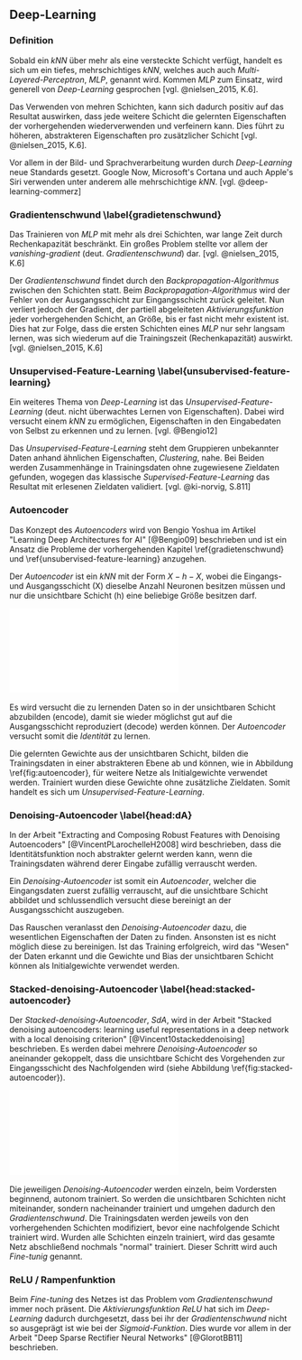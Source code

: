 ## Deep-Learning

### Definition

Sobald ein *kNN* über mehr als eine versteckte Schicht verfügt, handelt es sich um ein tiefes, mehrschichtiges *kNN*, welches auch auch *Multi-Layered-Perceptron*, *MLP*, genannt wird. Kommen *MLP* zum Einsatz, wird generell von *Deep-Learning* gesprochen [vgl. @nielsen_2015, K.6].

Das Verwenden von mehren Schichten, kann sich dadurch positiv auf das Resultat auswirken, dass jede weitere Schicht die gelernten Eigenschaften der vorhergehenden wiederverwenden und verfeinern kann. Dies führt zu höheren, abstrakteren Eigenschaften pro zusätzlicher Schicht [vgl. @nielsen_2015, K.6].

Vor allem in der Bild- und Sprachverarbeitung wurden durch *Deep-Learning* neue Standards gesetzt. Google Now, Microsoft's Cortana und auch Apple's Siri verwenden unter anderem alle mehrschichtige *kNN*. [vgl. @deep-learning-commerz]

### Gradientenschwund \label{gradietenschwund}

Das Trainieren von *MLP* mit mehr als drei Schichten, war lange Zeit durch Rechenkapazität beschränkt. Ein großes Problem stellte vor allem der *vanishing-gradient* (deut. *Gradientenschwund*) dar. [vgl. @nielsen_2015, K.6]

Der *Gradientenschwund* findet durch den *Backpropagation-Algorithmus* zwischen den Schichten statt. Beim *Backpropagation-Algorithmus* wird der Fehler von der Ausgangsschicht zur Eingangsschicht zurück geleitet. Nun verliert jedoch der Gradient, der partiell abgeleiteten *Aktivierungsfunktion* jeder vorhergehenden Schicht, an Größe, bis er fast nicht mehr existent ist. Dies hat zur Folge, dass die ersten Schichten eines *MLP* nur sehr langsam lernen, was sich wiederum auf die Trainingszeit (Rechenkapazität) auswirkt. [vgl. @nielsen_2015, K.6]

### Unsupervised-Feature-Learning \label{unsubervised-feature-learning}

Ein weiteres Thema von *Deep-Learning* ist das *Unsupervised-Feature-Learning* (deut. nicht überwachtes Lernen von Eigenschaften). Dabei wird versucht einem *kNN* zu ermöglichen, Eigenschaften in den Eingabedaten von Selbst zu erkennen und zu lernen. [vgl. @Bengio12]

Das *Unsupervised-Feature-Learning* steht dem Gruppieren unbekannter Daten anhand ähnlichen Eigenschaften, *Clustering*, nahe. Bei Beiden werden Zusammenhänge in Trainingsdaten ohne zugewiesene Zieldaten gefunden, wogegen das klassische *Supervised-Feature-Learning* das Resultat mit erlesenen Zieldaten validiert. [vgl. @ki-norvig, S.811]

### Autoencoder

Das Konzept des *Autoencoders* wird von Bengio Yoshua im Artikel "Learning Deep Architectures for AI" [@Bengio09] beschrieben und ist ein Ansatz die Probleme der vorhergehenden Kapitel \ref{gradietenschwund} und \ref{unsubervised-feature-learning} anzugehen.

Der *Autoencoder* ist ein *kNN* mit der Form $X-h-X$, wobei die Eingangs- und Ausgangsschicht (X) dieselbe Anzahl Neuronen besitzen müssen und nur die unsichtbare Schicht (h) eine beliebige Größe besitzen darf.

![Autoencoder: Wiederverwendung der unsichtbaren Schicht [@hodel] \label{fig:autoencoder}](images/Autoencoder.pdf)

Es wird versucht die zu lernenden Daten so in der unsichtbaren Schicht abzubilden (encode), damit sie wieder möglichst gut auf die Ausgangsschicht reproduziert (decode) werden können. Der *Autoencoder* versucht somit die *Identität* zu lernen.

Die gelernten Gewichte aus der unsichtbaren Schicht, bilden die Trainingsdaten in einer abstrakteren Ebene ab und können, wie in Abbildung \ref{fig:autoencoder}, für weitere Netze als Initialgewichte verwendet werden. Trainiert wurden diese Gewichte ohne zusätzliche Zieldaten. Somit handelt es sich um *Unsupervised-Feature-Learning*.

### Denoising-Autoencoder \label{head:dA}

In der Arbeit "Extracting and Composing Robust Features with Denoising Autoencoders" [@VincentPLarochelleH2008] wird beschrieben, dass die Identitätsfunktion noch abstrakter gelernt werden kann, wenn die Trainingsdaten während derer Eingabe zufällig verrauscht werden.

Ein *Denoising-Autoencoder* ist somit ein *Autoencoder*, welcher die Eingangsdaten zuerst zufällig verrauscht, auf die unsichtbare Schicht abbildet und schlussendlich versucht diese bereinigt an der Ausgangsschicht auszugeben.

Das Rauschen veranlasst den *Denoising-Autoencoder* dazu, die wesentlichen Eigenschaften der Daten zu finden. Ansonsten ist es nicht möglich diese zu bereinigen. Ist das Training erfolgreich, wird das "Wesen" der Daten erkannt und die Gewichte und Bias der unsichtbaren Schicht können als Initialgewichte verwendet werden.

### Stacked-denoising-Autoencoder \label{head:stacked-autoencoder}

Der *Stacked-denoising-Autoencoder*, *SdA*, wird in der Arbeit "Stacked denoising autoencoders: learning useful representations in a deep network with a local denoising criterion" [@Vincent10stackeddenoising] beschrieben. Es werden dabei mehrere *Denoising-Autoencoder* so aneinander gekoppelt, dass die unsichtbare Schicht des Vorgehenden zur Eingangsschicht des Nachfolgenden wird (siehe Abbildung \ref{fig:stacked-autoencoder}).

![SdA mit zwei unsichtbaren Schichten [@hodel] \label{fig:stacked-autoencoder}](images/Stacked-Autoencoder.pdf)

Die jeweiligen *Denoising-Autoencoder* werden einzeln, beim Vordersten beginnend, autonom trainiert. So werden die unsichtbaren Schichten nicht miteinander, sondern nacheinander trainiert und umgehen dadurch den *Gradientenschwund*. Die Trainingsdaten werden jeweils von den vorhergehenden Schichten modifiziert, bevor eine nachfolgende Schicht trainiert wird. Wurden alle Schichten einzeln trainiert, wird das gesamte Netz abschließend nochmals "normal" trainiert. Dieser Schritt wird auch *Fine-tunig* genannt.

### ReLU / Rampenfunktion

Beim *Fine-tuning* des Netzes ist das Problem vom *Gradientenschwund* immer noch präsent. Die *Aktivierungsfunktion* *ReLU* hat sich im *Deep-Learning* dadurch durchgesetzt, dass bei ihr der *Gradientenschwund* nicht so ausgeprägt ist wie bei der *Sigmoid-Funktion*. Dies wurde vor allem in der Arbeit "Deep Sparse Rectifier Neural Networks" [@GlorotBB11] beschrieben.
